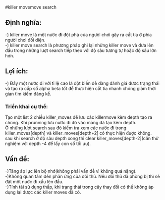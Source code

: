 #killer movemove search

## Định nghĩa:
-) killer move là một nước đi đột phá của người chơi gây ra cắt tỉa ở phía người chơi đối diện.   
-) killer move search là phương pháp ghi lại những killer move và đưa lên đầu trong những lượt search tiếp theo với độ sâu tương tự hoặc độ sâu lớn hơn.   

## Lợi ích:
-) Đẩy một nước đi với tỉ lệ cao là đột biến dễ dàng đánh giá được trạng thái và tạo ra cắp số alpha beta tốt để thực hiện cắt tỉa nhanh chóng giảm thời gian tìm kiếm đáng kể.

### Triển khai cụ thể:
Tạo một list 2 chiều killer_moves để lưu các killermove kèm depth tạo ra chúng. Khi prunning lưu nước đi đó vào mảng đã tạo kèm depth.   
Ở những lượt search sau đó kiểm tra xem các nước đi trong killer_moves[depth] và killer_moves[depth+2] có thực hiện được không.   
sau khi search ở độ sâu depth xong thì clear killer_moves[depth-2](cần thử nghiệm với depth -4 để lấy con số tối ưu).   

## Vấn đề:
-)Tăng áp lực lên bộ nhớ(không phải vấn đề vì không quá nặng).   
-)Không quan tâm đến phản ứng của đối thủ. Nếu đối thủ đã phòng bị thì sẽ đặt một nước đi xấu lên đầu.   
-)Tính tái sử dụng thấp, khi trạng thái trong cây thay đổi có thể không áp dụng lại được các killer moves đã có.
